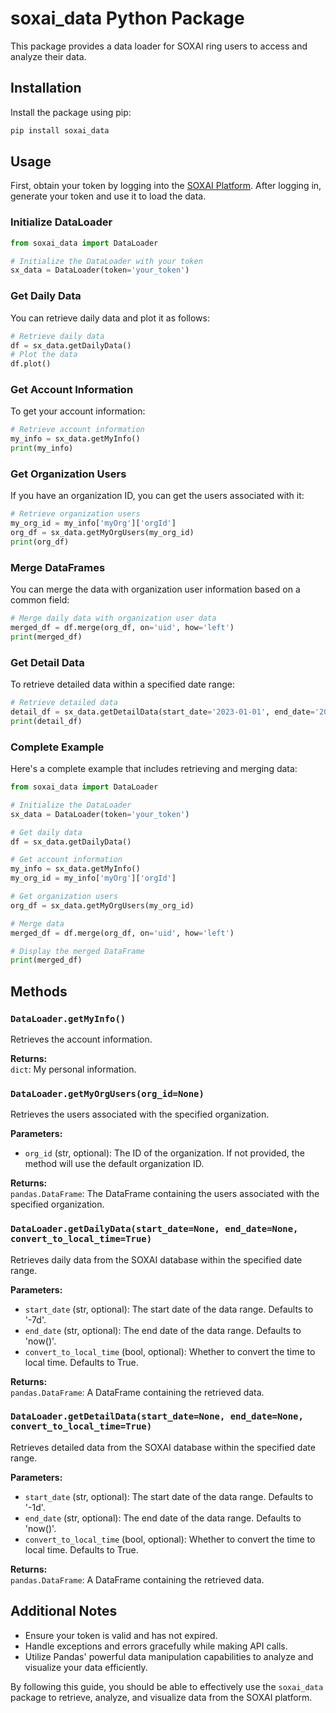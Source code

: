 # soxai_data Python Package

This package provides a data loader for SOXAI ring users to access and analyze their data.

## Installation

Install the package using pip:

```bash
pip install soxai_data
```

## Usage

First, obtain your token by logging into the [SOXAI Platform](https://soxai-web-api-tiufu2wgva-df.a.run.app/). After logging in, generate your token and use it to load the data.

### Initialize DataLoader

```python
from soxai_data import DataLoader

# Initialize the DataLoader with your token
sx_data = DataLoader(token='your_token')
```

### Get Daily Data

You can retrieve daily data and plot it as follows:

```python
# Retrieve daily data
df = sx_data.getDailyData()
# Plot the data
df.plot()
```

### Get Account Information

To get your account information:

```python
# Retrieve account information
my_info = sx_data.getMyInfo()
print(my_info)
```

### Get Organization Users

If you have an organization ID, you can get the users associated with it:

```python
# Retrieve organization users
my_org_id = my_info['myOrg']['orgId']
org_df = sx_data.getMyOrgUsers(my_org_id)
print(org_df)
```

### Merge DataFrames

You can merge the data with organization user information based on a common field:

```python
# Merge daily data with organization user data
merged_df = df.merge(org_df, on='uid', how='left')
print(merged_df)
```

### Get Detail Data

To retrieve detailed data within a specified date range:

```python
# Retrieve detailed data
detail_df = sx_data.getDetailData(start_date='2023-01-01', end_date='2023-01-31')
print(detail_df)
```

### Complete Example

Here's a complete example that includes retrieving and merging data:

```python
from soxai_data import DataLoader

# Initialize the DataLoader
sx_data = DataLoader(token='your_token')

# Get daily data
df = sx_data.getDailyData()

# Get account information
my_info = sx_data.getMyInfo()
my_org_id = my_info['myOrg']['orgId']

# Get organization users
org_df = sx_data.getMyOrgUsers(my_org_id)

# Merge data
merged_df = df.merge(org_df, on='uid', how='left')

# Display the merged DataFrame
print(merged_df)
```

## Methods

### `DataLoader.getMyInfo()`

Retrieves the account information.

**Returns:**  
`dict`: My personal information.

### `DataLoader.getMyOrgUsers(org_id=None)`

Retrieves the users associated with the specified organization.

**Parameters:**  
- `org_id` (str, optional): The ID of the organization. If not provided, the method will use the default organization ID.

**Returns:**  
`pandas.DataFrame`: The DataFrame containing the users associated with the specified organization.

### `DataLoader.getDailyData(start_date=None, end_date=None, convert_to_local_time=True)`

Retrieves daily data from the SOXAI database within the specified date range.

**Parameters:**  
- `start_date` (str, optional): The start date of the data range. Defaults to '-7d'.
- `end_date` (str, optional): The end date of the data range. Defaults to 'now()'.
- `convert_to_local_time` (bool, optional): Whether to convert the time to local time. Defaults to True.

**Returns:**  
`pandas.DataFrame`: A DataFrame containing the retrieved data.

### `DataLoader.getDetailData(start_date=None, end_date=None, convert_to_local_time=True)`

Retrieves detailed data from the SOXAI database within the specified date range.

**Parameters:**  
- `start_date` (str, optional): The start date of the data range. Defaults to '-1d'.
- `end_date` (str, optional): The end date of the data range. Defaults to 'now()'.
- `convert_to_local_time` (bool, optional): Whether to convert the time to local time. Defaults to True.

**Returns:**  
`pandas.DataFrame`: A DataFrame containing the retrieved data.

## Additional Notes

- Ensure your token is valid and has not expired.
- Handle exceptions and errors gracefully while making API calls.
- Utilize Pandas' powerful data manipulation capabilities to analyze and visualize your data efficiently.

By following this guide, you should be able to effectively use the `soxai_data` package to retrieve, analyze, and visualize data from the SOXAI platform.